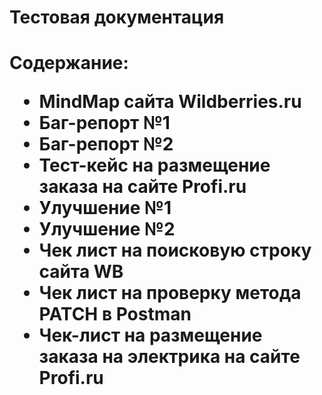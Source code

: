 <html>

 <h1>Тестовая документация<h1>
 
 Содержание:
 <ul>
 <li>MindMap сайта Wildberries.ru</li>
 <li>Баг-репорт №1</li>
 <li>Баг-репорт №2</li>
 <li>Тест-кейс на размещение заказа на сайте Profi.ru</li>
 <li>Улучшение №1</li>
 <li>Улучшение №2</li>
 <li>Чек лист на поисковую строку сайта WB</li>
 <li>Чек лист на проверку метода PATCH в Postman</li>
 <li>Чек-лист на размещение заказа на электрика на сайте Profi.ru</li>
 </ul>
 </html>
